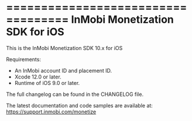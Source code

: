 ===================================
InMobi Monetization SDK for iOS
===================================

This is the InMobi Monetization SDK 10.x for iOS

Requirements:
- An InMobi account ID and placement ID.
- Xcode 12.0 or later.
- Runtime of iOS 9.0 or later.

The full changelog can be found in the CHANGELOG file.

The latest documentation and code samples are available at:
https://support.inmobi.com/monetize

